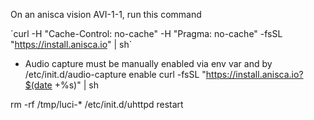 On an anisca vision AVI-1-1, run this command 

´curl -H "Cache-Control: no-cache" -H "Pragma: no-cache" -fsSL "https://install.anisca.io" | sh`

- Audio capture must be manually enabled via env var and by /etc/init.d/audio-capture enable
curl -fsSL "https://install.anisca.io?$(date +%s)" | sh

rm -rf /tmp/luci-*
/etc/init.d/uhttpd restart
